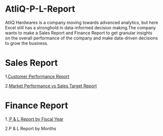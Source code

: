 # AtliQ-P-L-Report
AtliQ Hardwares is a company moving towards advanced analytics, but here Excel still has a stronghold in data-informed decision making.The company wants to make a Sales Report and Finance Report to get granular insights on the overall performance of the company and make data-driven decisions to grow the business.
# Sales Report
1.[Customer Performance Report](https://github.com/Aman2001b/AtliQ-P-L-Report/blob/main/Customer_performance(Net%20Sales).pdf)


2.[Market Performance vs Sales Target Report](https://github.com/Aman2001b/AtliQ-P-L-Report/blob/main/market_perf_vs_target2021.pdf)

# Finance Report
1.[ P & L Report by Fiscal Year](https://github.com/Aman2001b/AtliQ-P-L-Report/blob/main/p%26L_by_FY.pdf)

2.P & L Report by Months
